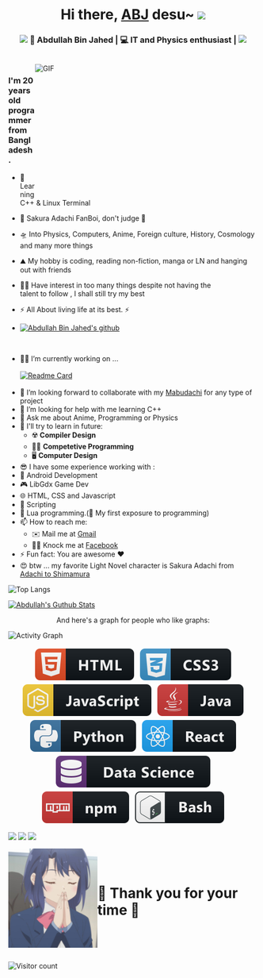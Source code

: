 <div align="center">
  <h1>Hi there, <a href="github.com/AbdullahBinJahed">ABJ</a> desu~ <img src="https://media.giphy.com/media/hvRJCLFzcasrR4ia7z/giphy.gif" width="25px"> </h1>
</div>

<div align="center">
<h3><img src="https://media.giphy.com/media/WUlplcMpOCEmTGBtBW/giphy.gif" width="30"> 👦 Abdullah Bin Jahed | 💻 IT and Physics enthusiast | <img src="https://media.giphy.com/media/WUlplcMpOCEmTGBtBW/giphy.gif" width="30"></h3>
</div>
<!--
I'm just a average person trying to live a average happy life. I love Physics, Computers and Anime.
  -->
  <br />
<img align="right" height="270px" width="450px" alt="GIF" src="https://media.giphy.com/media/kII3NwAFO3YOc/giphy.gif" />
<p align="center">
  <h3> I'm 20 years old programmer from Bangladesh.</h3>
</p>

 - 🥀 Learning C++ & Linux Terminal
 
 - 🔭 Sakura Adachi FanBoi, don't judge 🙂

 - 🛸 Into Physics, Computers, Anime, Foreign culture, History, Cosmology and many more things

 - ⛰️ My hobby is coding, reading non-fiction, manga or LN and hanging out with friends

 - 👨‍🔬 Have interest in too many things despite not having the <br> talent to follow , I shall still try my best
 
 - ⚡ All About living life at its best. ⚡
 
 - <a href="https://badges.pufler.dev/visits/AbdullahBinJahed/AbdullahBinJahed"> <img alt="Abdullah Bin Jahed's github" src="https://badges.pufler.dev/visits/AbdullahBinJahed/AbdullahBinJahed"> </a>
 
 <br>
 
- 👨‍💻 I’m currently working on ...<br><br>
[![Readme Card](https://github-readme-stats.vercel.app/api/pin/?username=AbdullahBinJahed&repo=Cpp_Log&show_owner=true&theme=github_dark)](https://github.com/AbdullahBinJahed/Cpp_Log)<br><br>
- 👯 I’m looking forward to collaborate with my [Mabudachi](https://github.com/JonayedMohiuddin) for any type of project
- 🤔 I’m looking for help with me learning C++
- 💬 Ask me about Anime, Programming or Physics
- 🤔 I'll try to learn in future:
  - ☢️ __Compiler Design__
  - 🏃‍♂️ __Competetive Programming__
  - 🖥️ __Computer Design__
 - 😎 I have some experience working with : 
  - 📱 Android Development
  - 🎮 LibGdx Game Dev
  - 🌐 HTML, CSS and Javascript
  - 🐚 Scripting
  - 🌙 Lua programming.(👶 My first exposure to programming)
- 📫 How to reach me:
  - ✉️ Mail me at [Gmail](https://m.facebook.com/abdullahbinjahed.abj.50)
  - 🙂📖 Knock me at [Facebook](abdullahbinjahed35@gmail.com)
- ⚡ Fun fact: You are awesome ❤️
- 😍 btw ... my favorite Light Novel character is Sakura Adachi from [Adachi to Shimamura](https://jnovels.com/adachi-and-shimamura-pdf/)

![Top Langs](https://github-readme-stats.vercel.app/api/top-langs/?username=AbdullahBinJahed&layout=compact&langs_count=8&hide=html,css&theme=chartreuse-dark)

[![Abdullah's Guthub Stats](https://github-readme-stats.vercel.app/api?username=AbdullahBinJahed&show_icons=true&include_all_commits=true&theme=blue-green)](https://github.com/AbdullahBinJahed)

<p align="center">And here's a graph for people who like graphs: </p>

![Activity Graph](https://activity-graph.herokuapp.com/graph?username=AbdullahBinJahed&theme=github)

<!--
<p align="center">
<img src="https://raw.githubusercontent.com/8bithemant/8bithemant/master/svg/dev/languages/html.svg" alt="Html" style="vertical-align:top; margin:4px"> 
<img src="https://raw.githubusercontent.com/8bithemant/8bithemant/master/svg/dev/languages/js.svg" alt="JavaScript" style="vertical-align:top; margin:4px"> 
<img src="https://raw.githubusercontent.com/8bithemant/8bithemant/master/svg/dev/services/npm.svg" alt="NPM" style="vertical-align:top; margin:4px"> 
<img src="https://raw.githubusercontent.com/8bithemant/8bithemant/master/svg/dev/tools/bash.svg" alt="Bash" style="vertical-align:top; margin:4px">
<p align="center">
  -->
  
  <p align="center">
  <!-- For more icons please follow  https://github.com/MikeCodesDotNET/ColoredBadges -->
  <img src="https://raw.githubusercontent.com/8bithemant/8bithemant/master/svg/dev/languages/html.svg" alt="html" style="vertical-align:top; margin:4px"> 
    <img src="https://raw.githubusercontent.com/MikeCodesDotNET/ColoredBadges/master/svg/dev/languages/css3.svg" alt="css3" style="vertical-align:top; margin:4px">
    <img src="https://raw.githubusercontent.com/8bithemant/8bithemant/master/svg/dev/languages/js.svg" alt="js" style="vertical-align:top; margin:4px">
    <img src="https://raw.githubusercontent.com/MikeCodesDotNET/ColoredBadges/master/svg/dev/languages/java.svg" alt="java" style="vertical-align:top; margin:4px">
  <!--
  <img src="https://raw.githubusercontent.com/8bithemant/8bithemant/master/svg/dev/languages/csharp.svg" alt="csharp" style="vertical-align:top; margin:4px">
-->
  <img src="https://raw.githubusercontent.com/8bithemant/8bithemant/master/svg/dev/languages/python.svg" alt="python" style="vertical-align:top; margin:4px">
  <img src="https://raw.githubusercontent.com/8bithemant/8bithemant/master/svg/dev/frameworks/react.svg" alt="react" style="vertical-align:top; margin:4px">
  <!--
  <img src="https://raw.githubusercontent.com/8bithemant/8bithemant/master/svg/dev/misc/cloud.svg" alt="cloud" style="vertical-align:top; margin:4px">
-->  
<img src="https://raw.githubusercontent.com/8bithemant/8bithemant/master/svg/dev/misc/datascience.svg" alt="datascience" style="vertical-align:top; margin:4px">
  <img src="https://raw.githubusercontent.com/8bithemant/8bithemant/master/svg/dev/services/npm.svg" alt="npm" style="vertical-align:top; margin:4px">
  <img src="https://raw.githubusercontent.com/8bithemant/8bithemant/master/svg/dev/tools/bash.svg" alt="bash" style="vertical-align:top; margin:4px">
  <!--
<img src="https://raw.githubusercontent.com/8bithemant/8bithemant/master/svg/dev/tools/visualstudio_code.svg" alt="vscode" style="vertical-align:top; margin:4px">
-->
</p>
  
 <code><a href="https://www.python.org/" target="_blank"><img height="50" src="https://www.vectorlogo.zone/logos/python/python-ar21.svg"></a></code>
<code><a href="https://www.linux.org/" target="_blank"><img height="50" src="https://www.vectorlogo.zone/logos/linux/linux-ar21.svg"></a></code>
<code><a href="https://reactjs.org/" target="_blank"><img height="50" src="https://www.vectorlogo.zone/logos/reactjs/reactjs-ar21.svg"></a></code>

<img align="left" src="https://raw.githubusercontent.com/AbdullahBinJahed/AbdullahBInJahed/main/assets/AdachiMama.jpeg" width="180px" height="200px" />

<br><br>

<h1>💖 Thank you for your time 💖 </h1>

<br><br><br><br>
<img src="https://visitor-badge.laobi.icu/badge?page_id=AbdullahBinJahed" alt="Visitor count" />


